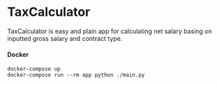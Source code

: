 # TaxCalculator
TaxCalculator is easy and plain app for calculating net salary basing on inputted gross salary and contract type.

#### Docker
```
docker-compose up
docker-compose run --rm app python ./main.py
```
